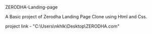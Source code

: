 ZERODHA-Landing-page

A Basic project of Zerodha Landing Page Clone using Html and Css.


project link -  "C:\Users\nkhlk\Desktop\ZERODHA.com"
